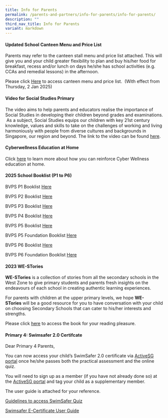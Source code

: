 ```yaml
---
title: Info for Parents
permalink: /parents-and-partners/info-for-parents/info-for-parents/
description: ""
third_nav_title: Info for Parents
variant: markdown
---
```

#### **Updated School Canteen Menu and Price List** 


  
Parents may refer to the canteen stall menu and price list attached. This will give you and your child greater flexibility to plan and buy his/her food for breakfast, recess and/or lunch on days he/she has school activities (e.g. CCAs and remedial lessons) in the afternoon.  
  
Please click [Here](/files/Parents%20and%20Partners/Info%20for%20Parents/Info%20for%20Parents/BVPS_Stall_Canteen_Menu_for_2025.pdf) to access canteen menu and price list.   (With effect from Thursday, 2 Jan 2025)  
  
#### **Video for Social Studies Primary**


The video aims to help parents and educators realise the importance of Social Studies in developing their children beyond grades and examinations.  As a subject, Social Studies equips our children with key 21st century knowledge, values and skills to take on the challenges of working and living harmoniously with people from diverse cultures and backgrounds in Singapore, our region and beyond. The link to the video can be found [here](https://www.youtube.com/watch?v=SDCkCj7sm8s).  
  

#### **Cyberwellness Education at Home**


Click [here](/files/Parents%20and%20Partners/Info%20for%20Parents/Info%20for%20Parents/Parents%20Tip%20Sheet_pdf.pdf) to learn more about how you can reinforce Cyber Wellness education at home.


#### **2025 School Booklist (P1 to P6)**

BVPS P1 Booklist [Here](/files/Parents%20and%20Partners/Info%20for%20Parents/Info%20for%20Parents/Pri_1_Booklist_For_Year_2025.pdf)

BVPS P2 Booklist [Here](/files/Parents%20and%20Partners/Info%20for%20Parents/Info%20for%20Parents/Pri_2_Booklist_For_Year_2025.pdf)

BVPS P3 Booklist [Here](/files/Parents%20and%20Partners/Info%20for%20Parents/Info%20for%20Parents/Pri_3_Booklist_For_Year_2025.pdf)

BVPS P4 Booklist [Here](/files/Parents%20and%20Partners/Info%20for%20Parents/Info%20for%20Parents/Pri_4_Booklist_For_Year_2025.pdf)

BVPS P5 Booklist [Here](/files/Parents%20and%20Partners/Info%20for%20Parents/Info%20for%20Parents/Pri_5_Booklist_For_Year_2025.pdf)

BVPS P5 Foundation Booklist [Here](/files/Parents%20and%20Partners/Info%20for%20Parents/Info%20for%20Parents/Pri_5_FDN_Booklist_For_Year_2025.pdf)

BVPS P6 Booklist [Here](/files/Parents%20and%20Partners/Info%20for%20Parents/Info%20for%20Parents/Pri_6_Booklist_For_Year_2025.pdf)

BVPS P6 Foundation Booklist [Here](/files/Parents%20and%20Partners/Info%20for%20Parents/Info%20for%20Parents/Pri_6_FDN_Booklist_For_Year_2025.pdf)


#### **2023 WE-STories** 


  
**WE-STories** is a collection of stories from all the secondary schools in the West Zone to give primary students and parents fresh insights on the endeavours of each school in creating authentic learning experiences.  
  
For parents with children at the upper primary levels, we hope **WE-STories** will be a good resource for you to have conversation with your child on choosing Secondary Schools that can cater to his/her interests and strengths.  
  
Please click [here](https://online.fliphtml5.com/obrr/qkde/#p=1) to access the book for your reading pleasure.

#### **Primary 4: Swimsafer 2.0 Certifcate**

Dear Primary 4 Parents,

You can now access your child’s SwimSafer 2.0 certificate via [ActiveSG portal](https://activesg.gov.sg/home) once he/she passes both the practical assessment and the online quiz.

You will need to sign up as a member (if you have not already done so) at the [ActiveSG portal](https://activesg.gov.sg/home) and tag your child as a supplementary member. 

The user guide is attached for your reference. 

[Guidelines to access SwimSafer Quiz](https://www.bukitviewpri.moe.edu.sg/files/Parents%20and%20Partners/Info%20for%20Parents/PARENTS%20GATEWAY/Guidelines%20to%20access%20SwimSafer%2020%20quiz.pdf)

[Swimsafer E-Certificate User Guide](https://www.bukitviewpri.moe.edu.sg/files/Parents%20and%20Partners/Info%20for%20Parents/PARENTS%20GATEWAY/SwimSafer%20E-Certificate%20User%20Guide.pdf)